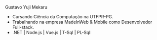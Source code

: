 Gustavo Yuji Mekaru
- Cursando Ciência da Computação na UTFPR-PG.
- Trabalhando na empresa MadeInWeb & Mobile como Desenvolvedor Full-stack.
- .NET | Node.js | Vue.js | T-Sql | PL-Sql

<!---
YujiMekaru/YujiMekaru is a ✨ special ✨ repository because its `README.md` (this file) appears on your GitHub profile.
You can click the Preview link to take a look at your changes.
--->
